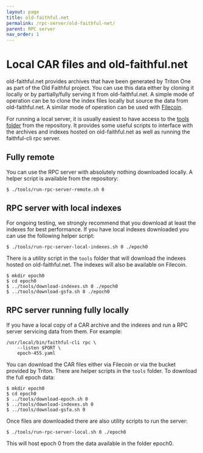 ```yaml
---
layout: page
title: old-faithful.net
permalink: /rpc-server/old-faithful-net/
parent: RPC server
nav_order: 1
---
```


# Local CAR files and old-faithful.net

old-faithful.net provides archives that have been generated by Triton One as part of the Old Faithful project. You can use this data either by cloning it locally or by partially/fully serving it from old-faithful.net. A simple mode of operation can be to clone the index files locally but source the data from old-faithful.net. A similar mode of operation can be used with [Filecoin](/filecoin/).

For running a local server, it is usually easiest to have access to the [tools folder](https://github.com/rpcpool/yellowstone-faithful/tree/main/tools) from the repository. It provides some useful scripts to interface with the archives and indexes hosted on old-faithful.net as well as running the faithful-cli rpc server.

## Fully remote

You can use the RPC server with absolutely nothing downloaded locally. A helper script is available from the repository:

```
$ ./tools/run-rpc-server-remote.sh 0
```

## RPC server with local indexes

For ongoing testing, we strongly recommend that you download at least the indexes for best performance. If you have local indexes downloaded you can use the following helper script:

```
$ ./tools/run-rpc-server-local-indexes.sh 0 ./epoch0
```

There is a utility script in the `tools` folder that will download the indexes hosted on old-faithful.net. The indexes will also be available on Filecoin.

```
$ mkdir epoch0
$ cd epoch0
$ ../tools/download-indexes.sh 0 ./epoch0
$ ../tools/download-gsfa.sh 0 ./epoch0
```

## RPC server running fully locally

If you have a local copy of a CAR archive and the indexes and run a RPC server servicing data from them. For example:

```
/usr/local/bin/faithful-cli rpc \
    --listen $PORT \
    epoch-455.yaml
```

You can download the CAR files either via Filecoin or via the bucket provided by Triton. There are helper scripts in the `tools` folder. To download the full epoch data:

```
$ mkdir epoch0
$ cd epoch0
$ ../tools/download-epoch.sh 0
$ ../tools/download-indexes.sh 0
$ ../tools/download-gsfa.sh 0
```

Once files are downloaded there are also utility scripts to run the server:
```
$ ./tools/run-rpc-server-local.sh 0 ./epoch0
```

This will host epoch 0 from the data available in the folder epoch0.
